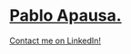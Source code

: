 # [Pablo Apausa.](https://apausa.dev)
[Contact me on LinkedIn!](https://www.linkedin.com/in/apausa/)
